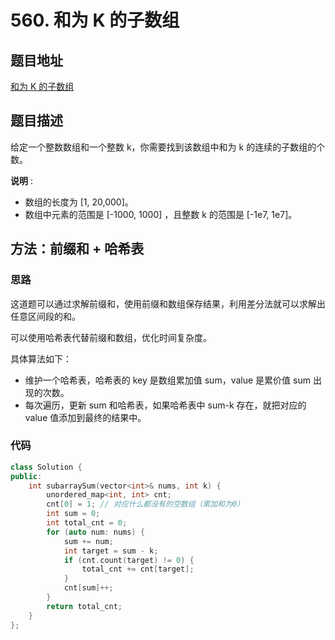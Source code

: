 # 560. 和为 K 的子数组

## 题目地址

[和为 K 的子数组](https://leetcode-cn.com/problems/subarray-sum-equals-k/)

## 题目描述

给定一个整数数组和一个整数 k，你需要找到该数组中和为 k 的连续的子数组的个数。

**说明** :

* 数组的长度为 [1, 20,000]。
* 数组中元素的范围是 [-1000, 1000] ，且整数 k 的范围是 [-1e7, 1e7]。

## 方法：前缀和 + 哈希表

### 思路

这道题可以通过求解前缀和，使用前缀和数组保存结果，利用差分法就可以求解出任意区间段的和。

可以使用哈希表代替前缀和数组，优化时间复杂度。

具体算法如下：
* 维护一个哈希表，哈希表的 key 是数组累加值 sum，value 是累价值 sum 出现的次数。
* 每次遍历，更新 sum 和哈希表，如果哈希表中 sum-k 存在，就把对应的 value 值添加到最终的结果中。

### 代码

```C++
class Solution {
public:
    int subarraySum(vector<int>& nums, int k) {
        unordered_map<int, int> cnt;
        cnt[0] = 1; // 对应什么都没有的空数组（累加和为0）
        int sum = 0;
        int total_cnt = 0;
        for (auto num: nums) {
            sum += num;
            int target = sum - k;
            if (cnt.count(target) != 0) {
                total_cnt += cnt[target];
            }
            cnt[sum]++;
        }
        return total_cnt;
    }
};
```